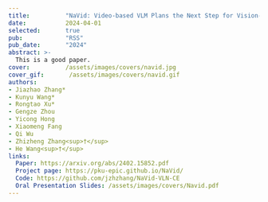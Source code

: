 ```yaml
---
title:          "NaVid: Video-based VLM Plans the Next Step for Vision-and-Language Navigation"
date:           2024-04-01
selected:       true
pub:            "RSS"
pub_date:       "2024"
abstract: >-
  This is a good paper.
cover:          /assets/images/covers/navid.jpg
cover_gif:       /assets/images/covers/navid.gif
authors:
- Jiazhao Zhang*
- Kunyu Wang*
- Rongtao Xu*
- Gengze Zhou
- Yicong Hong
- Xiaomeng Fang
- Qi Wu
- Zhizheng Zhang<sup>†</sup>
- He Wang<sup>†</sup>
links:
  Paper: https://arxiv.org/abs/2402.15852.pdf
  Project page: https://pku-epic.github.io/NaVid/
  Code: https://github.com/jzhzhang/NaVid-VLN-CE
  Oral Presentation Slides: /assets/images/covers/Navid.pdf
---
```

